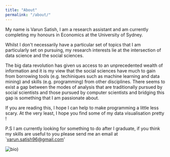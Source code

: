 ```yaml
---
title: "About"
permalink: "/about/"
---
```


My name is Varun Satish, I am a research assistant and am currently completing my honours in Economics at the University of Sydney.

Whilst I don't necessarily have a particular set of topics that I am particularly set on pursuing, my research interests lie at the intersection of data science and the social sciences. 

The big data revolution has given us access to an unprecedented wealth of information and it is my view that the social sciences have much to gain from borrowing tools (e.g. techiniques such as machine learning and data mining) and skills (e.g. programming) from other disciplines. There seems to exist a gap between the modes of analysis that are traditionally pursued by social scientists and those pursued by computer scientists and bridging this gap is something that I am passionate about. 

If you are reading this, I hope I can help to make programming a little less scary. At the very least, I hope you find some of my data visualisation pretty !

P.S I am currently looking for something to do after I graduate, if you think my skills are useful to you please send me an email at `varun.satish96@gmail.com'


![bio](![title](/assets/bio.jpg)))


</div>

